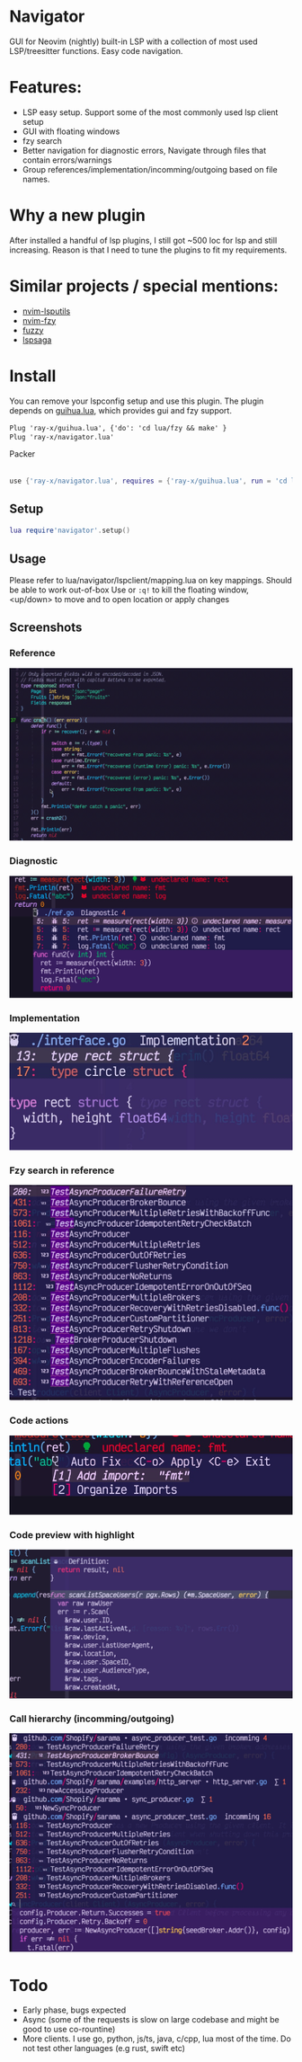 # Navigator

GUI for Neovim (nightly) built-in LSP with a collection of most used LSP/treesitter functions.
Easy code navigation.

# Features:

- LSP easy setup. Support some of the most commonly used lsp client setup
- GUI with floating windows
- fzy search
- Better navigation for diagnostic errors, Navigate through files that contain errors/warnings
- Group references/implementation/incomming/outgoing based on file names.

# Why a new plugin

After installed a handful of lsp plugins, I still got ~500 loc for lsp and still increasing. Reason is that I need
to tune the plugins to fit my requirements.

# Similar projects / special mentions:

- [nvim-lsputils](https://github.com/RishabhRD/nvim-lsputils)
- [nvim-fzy](https://github.com/mfussenegger/nvim-fzy.git)
- [fuzzy](https://github.com/amirrezaask/fuzzy.nvim)
- [lspsaga](https://github.com/glepnir/lspsaga.nvim)

# Install

You can remove your lspconfig setup and use this plugin.
The plugin depends on [guihua.lua](https://github.com/ray-x/guihua.lua), which provides gui and fzy support.

```vim
Plug 'ray-x/guihua.lua', {'do': 'cd lua/fzy && make' }
Plug 'ray-x/navigator.lua'
```

Packer

```lua

use {'ray-x/navigator.lua', requires = {'ray-x/guihua.lua', run = 'cd lua/fzy && make'}}

```

## Setup

```lua
lua require'navigator'.setup()
```

## Usage

Please refer to lua/navigator/lspclient/mapping.lua on key mappings. Should be able to work out-of-box
Use <c-e> or `:q!` to kill the floating window, <up/down> to move and <c-o> to open location or apply changes

## Screenshots

### Reference

![reference](https://github.com/ray-x/files/blob/master/img/navigator/ref.gif?raw=true)

### Diagnostic

![diagnostic](https://github.com/ray-x/files/blob/master/img/navigator/diag.jpg?raw=true)

### Implementation

![implementation](https://github.com/ray-x/files/blob/master/img/navigator/implemention.jpg?raw=true)

### Fzy search in reference

![fzy_reference](https://github.com/ray-x/files/blob/master/img/navigator/fzy_reference.jpg?raw=true)

### Code actions

![code actions](https://github.com/ray-x/files/blob/master/img/navigator/codeaction.jpg?raw=true)

### Code preview with highlight

![code preview](https://github.com/ray-x/files/blob/master/img/navigator/preview_with_hl.jpg?raw=true)

### Call hierarchy (incomming/outgoing)

![incomming](https://github.com/ray-x/files/blob/master/img/navigator/incomming.jpg?raw=true)

# Todo

- Early phase, bugs expected
- Async (some of the requests is slow on large codebase and might be good to use co-rountine)
- More clients. I use go, python, js/ts, java, c/cpp, lua most of the time. Do not test other languages (e.g rust, swift etc)
